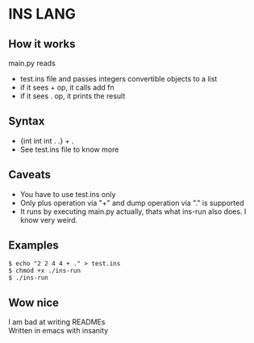# INS LANG

## How it works
main.py reads
- test.ins file and passes integers convertible objects to a list
- if it sees + op, it calls add fn
- if it sees . op, it prints the result

## Syntax
- {int int int . .} + .
- See test.ins file to know more

## Caveats
- You have to use test.ins only
- Only plus operation via "+" and dump operation via "." is supported
- It runs by executing main.py actually, thats what ins-run also does. I know very weird.

## Examples
```
$ echo "2 2 4 4 + ." > test.ins
$ chmod +x ./ins-run
$ ./ins-run
```

## Wow nice
I am bad at writing READMEs <br>
Written in emacs with insanity

